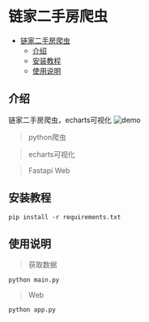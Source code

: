 # 链家二手房爬虫
- [链家二手房爬虫](#链家二手房爬虫)
  - [介绍](#介绍)
  - [安装教程](#安装教程)
  - [使用说明](#使用说明)

## 介绍
链家二手房爬虫，echarts可视化
![demo](./images/xm.gif)

> python爬虫

> echarts可视化 

> Fastapi Web 

## 安装教程
```shell
pip install -r requirements.txt
```

## 使用说明

> 获取数据
```shell
python main.py
```

> Web
```shell
python app.py
```
